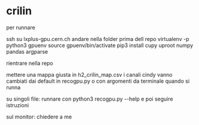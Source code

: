 # crilin
per runnare

ssh su lxplus-gpu.cern.ch
andare nella folder prima dell repo
virtualenv -p python3 gpuenv
source gpuenv/bin/activate
pip3 install cupy uproot numpy pandas argparse

rientrare nella repo

mettere una mappa giusta in h2_crilin_map.csv
i canali cindy vanno cambiati dai default in recogpu.py o con argomenti da terminale quando si runna

su singoli file:
runnare con python3 recogpu.py --help e poi seguire istruzioni

sul monitor:
chiedere a me
